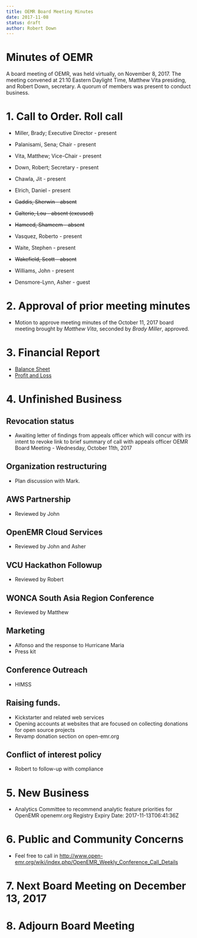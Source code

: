 ```yaml
---
title: OEMR Board Meeting Minutes
date: 2017-11-08
status: draft
author: Robert Down
---
```


# Minutes of OEMR

A board meeting of OEMR, was held virtually, on November 8, 2017. The meeting
convened at 21:10 Eastern Daylight Time, Matthew Vita presiding, and Robert
Down, secretary. A quorum of members was present to conduct business.

# 1. Call to Order. Roll call

* Miller, Brady; Executive Director - present
* Palanisami, Sena; Chair - present
* Vita, Matthew; Vice-Chair - present
* Down, Robert; Secretary - present
* Chawla, Jit - present
* Elrich, Daniel - present
* ~~Gaddis, Sherwin - absent~~
* ~~Galterio, Lou - absent (excused)~~
* ~~Hameed, Shameem - absent~~
* Vasquez, Roberto - present
* Waite, Stephen - present
* ~~Wakefield, Scott - absent~~
* Williams, John - present

* Densmore-Lynn, Asher - guest

# 2. Approval of prior meeting minutes

* Motion to approve meeting minutes of the October 11, 2017 board meeting
  brought by *Matthew Vita*, seconded by *Brady Miller*, approved.

# 3. Financial Report

* [Balance Sheet](https://discourse-uploads-openemr.s3.amazonaws.com/original/2X/b/b7d4d24b61949752ccf123414cae17902e7bf07d.pdf)
* [Profit and Loss](https://discourse-uploads-openemr.s3.amazonaws.com/original/2X/5/55549dfeb099e4c1587155b287bb0a6b5edf67b1.pdf)

# 4. Unfinished Business

## Revocation status

* Awaiting letter of findings from appeals officer which will concur with irs
  intent to revoke link to brief summary of call with appeals officer OEMR Board
  Meeting - Wednesday, October 11th, 2017

## Organization restructuring

* Plan discussion with Mark.

## AWS Partnership

* Reviewed by John

## OpenEMR Cloud Services

* Reviewed by John and Asher

## VCU Hackathon Followup

* Reviewed by Robert

## WONCA South Asia Region Conference

* Reviewed by Matthew

## Marketing

* Alfonso and the response to Hurricane Maria
* Press kit

## Conference Outreach

* HIMSS

## Raising funds.

* Kickstarter and related web services
* Opening accounts at websites that are focused on collecting donations for open
  source projects
* Revamp donation section on open-emr.org

## Conflict of interest policy

* Robert to follow-up with compliance

# 5. New Business

* Analytics Committee to recommend analytic feature priorities for OpenEMR
  openemr.org Registry Expiry Date: 2017-11-13T06:41:36Z

# 6. Public and Community Concerns

* Feel free to call in http://www.open-emr.org/wiki/index.php/OpenEMR_Weekly_Conference_Call_Details

# 7. Next Board Meeting on December 13, 2017

# 8. Adjourn Board Meeting
